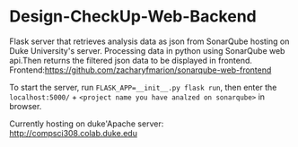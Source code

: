 # Design-CheckUp-Web-Backend

Flask server that retrieves analysis data as json from SonarQube hosting on Duke University's server. Processing data in python using SonarQube web api.Then returns the filtered json data to be displayed in frontend. Frontend:https://github.com/zacharyfmarion/sonarqube-web-frontend

To start the server, run ```FLASK_APP=__init__.py flask run```, then enter the ```localhost:5000/``` + ```<project name you have analzed on sonarqube>``` in browser. 

Currently hosting on duke'Apache server: http://compsci308.colab.duke.edu
